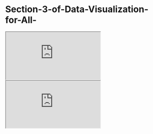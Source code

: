 # Section-3-of-Data-Visualization-for-All-


<iframe src="https://USERNAME.github.io/RESPOSITORY"></iframe>


<iframe src="https://USERNAME.github.io/RESPOSITORY"></iframe>
